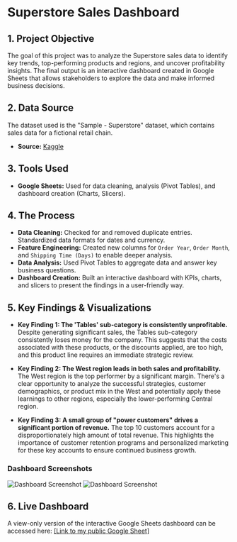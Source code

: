 # Superstore Sales Dashboard

## 1. Project Objective
The goal of this project was to analyze the Superstore sales data to identify key trends, top-performing products and regions, and uncover profitability insights. The final output is an interactive dashboard created in Google Sheets that allows stakeholders to explore the data and make informed business decisions.

## 2. Data Source
The dataset used is the "Sample - Superstore" dataset, which contains sales data for a fictional retail chain.
* **Source:** [Kaggle](https://www.kaggle.com/datasets/juhi1994/superstore)

## 3. Tools Used
* **Google Sheets:** Used for data cleaning, analysis (Pivot Tables), and dashboard creation (Charts, Slicers).

## 4. The Process
* **Data Cleaning:** Checked for and removed duplicate entries. Standardized data formats for dates and currency.
* **Feature Engineering:** Created new columns for `Order Year`, `Order Month`, and `Shipping Time (Days)` to enable deeper analysis.
* **Data Analysis:** Used Pivot Tables to aggregate data and answer key business questions.
* **Dashboard Creation:** Built an interactive dashboard with KPIs, charts, and slicers to present the findings in a user-friendly way.

## 5. Key Findings & Visualizations
* **Key Finding 1: The 'Tables' sub-category is consistently unprofitable.**
  Despite generating significant sales, the Tables sub-category consistently loses money for the company. This suggests that the costs associated with these products, or the   discounts applied, are too high, and this product line requires an immediate strategic review.

* **Key Finding 2: The West region leads in both sales and profitability.**
  The West region is the top performer by a significant margin. There's a clear opportunity to analyze the successful strategies, customer demographics, or product mix in      the West and potentially apply these learnings to other regions, especially the lower-performing Central region.

* **Key Finding 3: A small group of "power customers" drives a significant portion of revenue.**
  The top 10 customers account for a disproportionately high amount of total revenue. This highlights the importance of customer retention programs and personalized             marketing for these key accounts to ensure continued business growth.

### Dashboard Screenshots
![Dashboard Screenshot](dashboard_view1.png)
![Dashboard Screenshot](dashboard_view2.png)


## 6. Live Dashboard
A view-only version of the interactive Google Sheets dashboard can be accessed here:
[[Link to my public Google Sheet]](https://docs.google.com/spreadsheets/d/1nkxmLVRXtjEv1h0i672lhQ7fp3-aDhfi-6DY34O54RQ/edit?usp=sharing)
